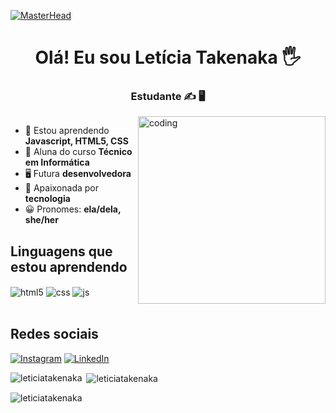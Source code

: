 [![MasterHead](https://mir-s3-cdn-cf.behance.net/project_modules/max_1200/79731568097599.5b50bca477735.jpg)](https://image.freepik.com)
<h1 align="center">Olá! Eu sou Letícia Takenaka 🖐️</h1>
<h3 align="center">Estudante ✍ 🖥️</h3>
<img align="right" alt="coding" width="300" src="https://camo.githubusercontent.com/45eae4aa56d8254fb10267c7f9eb5f14ea8bbd0e97fe98812e04681d2de42729/687474703a2f2f63646e2e6c6f776769662e636f6d2f736d616c6c2f396362313266353164666662616161362d6368617261637465722d747970696e672d62792d76696e63656e742d6d6f6b75656e6b6f2d6472696262626c652e676966">
<p align="left"> <a href="https://twitter.com/" target="blank"><img src="https://img.shields.io/twitter/follow/?logo=twitter&style=for-the-badge" alt="" /></a> </p>

- 🌱 Estou aprendendo **Javascript, HTML5, CSS**
- 📘 Aluna do curso  **Técnico em Informática**
- 🖥️ Futura **desenvolvedora**
- 💽 Apaixonada por **tecnologia**
- 😀 Pronomes: **ela/dela, she/her**

## Linguagens que estou aprendendo
<div style="display: inline_block">
  <img align="center" alt="html5" src="https://img.shields.io/badge/HTML5-E34F26?style=for-the-badge&logo=html5&logoColor=white" />
  <img align="center" alt="css" src="https://img.shields.io/badge/CSS3-1572B6?style=for-the-badge&logo=css3&logoColor=white" />
  <img align="center" alt="js" src="https://img.shields.io/badge/JavaScript-F7DF1E?style=for-the-badge&logo=javascript&logoColor=black" />
</div><br/>

## Redes sociais
[![Instagram](https://img.shields.io/badge/Instagram-E4405F?style=for-the-badge&logo=instagram&logoColor=white)](https://instagram.com/letakenaka)
[![LinkedIn](https://img.shields.io/badge/LinkedIn-0077B5?style=for-the-badge&logo=linkedin&logoColor=white)](linkedin.com/in/letícia-takenaka-0021b3230/)

<p><img align="left" src="https://github-readme-stats.vercel.app/api/top-langs?username=leticiatakenaka&theme=buefy&show_icons=true&locale=en&layout=compact" alt="leticiatakenaka" /></p>

<p>&nbsp;<img align="center" src="https://github-readme-stats.vercel.app/api?username=leticiatakenaka&theme=buefy&show_icons=true&locale=en" alt="leticiatakenaka" /></p>

<p><img align="center" src="https://github-readme-streak-stats.herokuapp.com/?user=leticiatakenaka&theme=buefy&" alt="leticiatakenaka" /></p>

